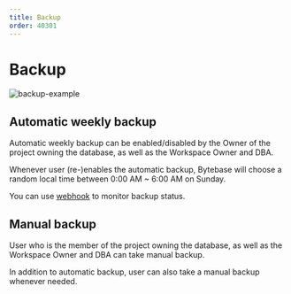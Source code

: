 ```yaml
---
title: Backup
order: 40301
---
```


# Backup

![backup-example](/docs-assets/backup-example.png)

## Automatic weekly backup

<hint-block type="info">

Automatic weekly backup can be enabled/disabled by the Owner of the project owning the database, as well as the Workspace Owner and DBA.

</hint-block>

Whenever user (re-)enables the automatic backup, Bytebase will choose a random local time between 0:00 AM \~ 6:00 AM on Sunday.

You can use [webhook](/docs/use-bytebase/webhook-integration/database-webhook) to monitor backup status.

## Manual backup

<hint-block type="info">

User who is the member of the project owning the database, as well as the Workspace Owner and DBA can take manual backup.

</hint-block>

In addition to automatic backup, user can also take a manual backup whenever needed.

